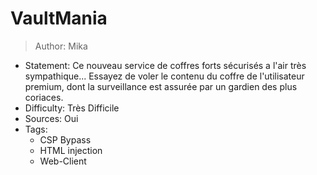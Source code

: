 # VaultMania
> Author: Mika

- Statement: Ce nouveau service de coffres forts sécurisés a l'air très sympathique... Essayez de voler le contenu du coffre de l'utilisateur premium, dont la surveillance est assurée par un gardien des plus coriaces.
- Difficulty: Très Difficile
- Sources: Oui
- Tags: 
    + CSP Bypass
    + HTML injection
    + Web-Client